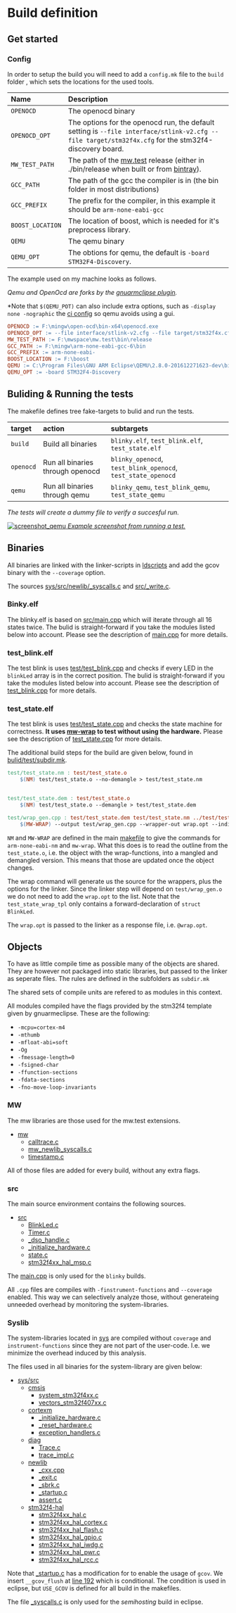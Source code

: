 # Build definition

## Get started

### Config

In order to setup the build you will need to add a `config.mk` file to the `build` folder , which sets the locations for the used tools.

Name | Description
:----|:-----------
`OPENOCD` | The openocd binary
`OPENOCD_OPT` | The options for the openocd run, the default setting is `--file interface/stlink-v2.cfg --file target/stm32f4x.cfg` for the stm32f4-discovery board.
`MW_TEST_PATH` | The path of the [mw.test](https://github.com/mw-sc/mw.test) release (either in ./bin/release when built or from [bintray](https://bintray.com/mw-sc/mw.test/mw.test)).
`GCC_PATH` | The path of the gcc the compiler is in (the bin folder in most distributions)
`GCC_PREFIX` | The prefix for the compiler, in this example it should be `arm-none-eabi-gcc`
`BOOST_LOCATION` | The location of boost, which is needed for it's preprocess library.
`QEMU` | The qemu binary
`QEMU_OPT` | The obtions for qemu, the default is `-board STM32F4-Discovery`.

The example used on my machine looks as follows.

*Qemu and OpenOcd are forks by the [gnuarmclipse plugin](http://gnuarmeclipse.github.io).*

*Note that `$(QEMU_POT)` can also include extra options, such as `-display none -nographic` the [ci config](https://github.com/mw-sc/mw.test.example/blob/master/stm32f4-discovery/build/config-travis.mk) so qemu avoids using a gui.

```makefile
OPENOCD := F:\mingw\open-ocd\bin-x64\openocd.exe
OPENOCD_OPT := --file interface/stlink-v2.cfg --file target/stm32f4x.cfg
MW_TEST_PATH := F:\mwspace\mw.test\bin\release
GCC_PATH := F:\mingw\arm-none-eabi-gcc-6\bin
GCC_PREFIX := arm-none-eabi-
BOOST_LOCATION := F:\boost
QEMU := C:\Program Files\GNU ARM Eclipse\QEMU\2.8.0-201612271623-dev\bin\qemu-system-gnuarmeclipse
QEMU_OPT := -board STM32F4-Discovery
```

## Buliding & Running the tests

The makefile defines tree fake-targets to bulid and run the tests.

target | action | subtargets
:------|:-------|:----------
`build`   | Build all binaries | `blinky.elf`, `test_blink.elf`, `test_state.elf`
`openocd` | Run all binaries through openocd | `blinky_openocd`, `test_blink_openocd`, `test_state_openocd`
`qemu`    | Run all binaries through qemu | `blinky_qemu`, `test_blink_qemu`, `test_state_qemu`

*The tests will create a dummy file to verify a succesful run.*

[![screenshot_qemu](https://github.com/mw-sc/mw.test.example/blob/master/stm32f4-discovery/doc/qemu_screenshot.png)
*Example screenshot from running a test.*](https://raw.githubusercontent.com/mw-sc/mw.test.example/master/stm32f4-discovery/doc/qemu_screenshot.png)

## Binaries

All binaries are linked with the linker-scripts in [ldscripts](https://github.com/mw-sc/mw.test.example/tree/master/stm32f4-discovery/ldscripts) and add the gcov binary with the `--coverage` option.

The sources  [sys/src/newlib/_syscalls.c](https://github.com/mw-sc/mw.test.example/blob/master/stm32f4-discovery/sys/src/newlib/_syscalls.c) and  [src/_write.c](https://github.com/mw-sc/mw.test.example/blob/master/stm32f4-discovery/src/_write.c).

### Binky.elf

The blinky.elf is based on [src/main.cpp](https://github.com/mw-sc/mw.test.example/tree/master/stm32f4-discovery/src/main.cpp) which will iterate through all 16 states twice. The bulid is straight-forward if you take the modules listed below into account.
Please see the description of [main.cpp](https://github.com/mw-sc/mw.test.example/tree/master/stm32f4-discovery/src/readme.md#blinky) for more details.

### test_blink.elf

The test blink is uses [test/test_blink.cpp](https://github.com/mw-sc/mw.test.example/tree/master/stm32f4-discovery/test/test_blink.cpp) and checks if every LED in the `blinkLed` array is in the correct position. The bulid is straight-forward if you take the modules listed below into account.
Please see the description of [test_blink.cpp](https://github.com/mw-sc/mw.test.example/tree/master/stm32f4-discovery/test/readme.md#test-blink) for more details.

### test_state.elf

The test blink is uses [test/test_state.cpp](https://github.com/mw-sc/mw.test.example/tree/master/stm32f4-discovery/test/test_state.cpp) and checks the state machine for correctness. **It uses [mw-wrap](https://github.com/mw-sc/mw.wrap) to test without using the hardware.**
Please see the description of [test_state.cpp](https://github.com/mw-sc/mw.test.example/tree/master/stm32f4-discovery/test/readme.md#test-state) for more details.

The additional build steps for the build are given below, found in [bulid/test/subdir.mk](https://github.com/mw-sc/mw.test.example/blob/master/stm32f4-discovery/build/test/subdir.mk#L33).

```makefile
test/test_state.nm : test/test_state.o
	$(NM) test/test_state.o --no-demangle > test/test_state.nm


test/test_state.dem : test/test_state.o
	$(NM) test/test_state.o --demangle > test/test_state.dem

test/wrap_gen.cpp : test/test_state.dem test/test_state.nm ../test/test_state_wrap_tpl.cpp
	$(MW-WRAP) --output test/wrap_gen.cpp --wrapper-out wrap.opt --indirect --outline test/test_state.nm --dem-outline test/test_state.dem --template ../test/test_state_wrap_tpl.cpp

```

`NM` and `MW-WRAP` are defined in the main [makefile](https://github.com/mw-sc/mw.test.example/blob/master/stm32f4-discovery/build/makefile) to give the commands for `arm-none-eabi-nm` and `mw-wrap`. What this does is to read the outline from the `test_state.o`, i.e. the object with the wrap-functions, into a mangled and demangled version. This means that those are updated once the object changes.

The wrap command will generate us the source for the wrappers, plus the options for the linker. Since the linker step will depend on `test/wrap_gen.o` we do not need to add the `wrap.opt` to the list. Note that the `test_state_wrap_tpl` only contains a forward-declaration of `struct BlinkLed`. 

The `wrap.opt` is passed to the linker as a response file, i.e. `@wrap.opt`.

## Objects

To have as little compile time as possible many of the objects are shared. They are however not packaged into static libraries, but passed to the linker as seperate files. The rules are defined in the subfolders as `subdir.mk`

The shared sets of compile units are refered to as modules in this context.

All modules compiled have the flags provided by the stm32f4 template given by gnuarmeclipse.
These are the following:

 - `-mcpu=cortex-m4`
 - `-mthumb`
 - `-mfloat-abi=soft`
 - `-Og`
 - `-fmessage-length=0`
 - `-fsigned-char`
 - `-ffunction-sections`
 - `-fdata-sections`
 - `-fno-move-loop-invariants`


### MW

The mw libraries are those used for the mw.test extensions.

  - [mw](https://github.com/mw-sc/mw.test.example/tree/master/stm32f4-discovery/mw)
      - [calltrace.c](https://github.com/mw-sc/mw.test.example/tree/master/stm32f4-discovery/mw/calltrace.c)
      - [mw_newlib_syscalls.c](https://github.com/mw-sc/mw.test.example/tree/master/stm32f4-discovery/mw/mw_newlib_syscalls.c)
      - [timestamp.c](https://github.com/mw-sc/mw.test.example/tree/master/stm32f4-discovery/mw/timestamp.c)

All of those files are added for every build, without any extra flags.

### src

The main source environment contains the following sources.

  - [src](https://github.com/mw-sc/mw.test.example/tree/master/stm32f4-discovery/src)
      - [BlinkLed.c](https://github.com/mw-sc/mw.test.example/tree/master/stm32f4-discovery/src/BlinkLed.c)
      - [Timer.c](https://github.com/mw-sc/mw.test.example/tree/master/stm32f4-discovery/src/Timer.c)
      - [_dso_handle.c](https://github.com/mw-sc/mw.test.example/tree/master/stm32f4-discovery/src/_dso_handle.c)
      - [_initialize_hardware.c](https://github.com/mw-sc/mw.test.example/tree/master/stm32f4-discovery/src/_initialize_hardware.c)
      - [state.c](https://github.com/mw-sc/mw.test.example/tree/master/stm32f4-discovery/src/state.c)
      - [stm32f4xx_hal_msp.c](https://github.com/mw-sc/mw.test.example/tree/master/stm32f4-discovery/src/stm32f4xx_hal_msp.c)

The [main.cpp](https://github.com/mw-sc/mw.test.example/tree/master/stm32f4-discovery/src/main.cpp) is only used for the `blinky` builds.

All `.cpp` files are compiles with `-finstrument-functions` and `--coverage` enabled. This way we can selectively analyze those, without generateing unneeded overhead by monitoring the system-libraries.

### Syslib

The system-libraries located in [sys](https://github.com/mw-sc/mw.test.example/blob/master/stm32f4-discovery/sys) are compiled without `coverage` and `instrument-functions` since they are not part of the user-code. I.e. we minimize the overhead induced by this analysis.

The files used in all binaries for the system-library are given below:

 - [sys/src](https://github.com/mw-sc/mw.test.example/tree/master/stm32f4-discovery/sys/src)
   - [cmsis](https://github.com/mw-sc/mw.test.example/tree/master/stm32f4-discovery/sys/src/cmsis)
      - [system_stm32f4xx.c](https://github.com/mw-sc/mw.test.example/tree/master/stm32f4-discovery/sys/src/cmsis/system_stm32fxx.c)
      - [vectors_stm32f407xx.c](https://github.com/mw-sc/mw.test.example/tree/master/stm32f4-discovery/sys/src/cmsis/vectors_stm32f407xx.c)
   - [cortexm](https://github.com/mw-sc/mw.test.example/tree/master/stm32f4-discovery/sys/src/cortexm)
     - [_initialize_hardware.c](https://github.com/mw-sc/mw.test.example/blob/master/stm32f4-discovery/sys/src/cortexm/_initialize_hardware.c)
     - [_reset_hardware.c](https://github.com/mw-sc/mw.test.example/blob/master/stm32f4-discovery/sys/src/cortexm/_reset_hardware.c)
     - [exception_handlers.c](https://github.com/mw-sc/mw.test.example/blob/master/stm32f4-discovery/sys/src/cortexm/exception_handlers.c)
   - [diag](https://github.com/mw-sc/mw.test.example/tree/master/stm32f4-discovery/sys/src/diag)
     - [Trace.c](https://github.com/mw-sc/mw.test.example/blob/master/stm32f4-discovery/sys/src/diag/Trace.c)
     - [trace_impl.c](https://github.com/mw-sc/mw.test.example/blob/master/stm32f4-discovery/sys/src/diag/trace_impl.c)
   - [newlib](https://github.com/mw-sc/mw.test.example/tree/master/stm32f4-discovery/sys/src/newlib)
     - [_cxx.cpp](https://github.com/mw-sc/mw.test.example/blob/master/stm32f4-discovery/sys/src/newlib/_cxx.cpp)
     - [_exit.c](https://github.com/mw-sc/mw.test.example/blob/master/stm32f4-discovery/sys/src/newlib/_exit.c)
     - [_sbrk.c](https://github.com/mw-sc/mw.test.example/blob/master/stm32f4-discovery/sys/src/newlib/_sbrk.c)
     - [_startup.c](https://github.com/mw-sc/mw.test.example/blob/master/stm32f4-discovery/sys/src/newlib/_startup.c)
     - [assert.c](https://github.com/mw-sc/mw.test.example/blob/master/stm32f4-discovery/sys/src/newlib/assert.c)
   - [stm32f4-hal](https://github.com/mw-sc/mw.test.example/tree/master/stm32f4-discovery/sys/src/stm32f4-hal)
     - [stm32f4xx_hal.c](https://github.com/mw-sc/mw.test.example/blob/master/stm32f4-discovery/sys/src/stm32f4xx_hal/stm32f4xx_hal.c)
     - [stm32f4xx_hal_cortex.c](https://github.com/mw-sc/mw.test.example/blob/master/stm32f4-discovery/sys/src/stm32f4xx_hal/stm32f4xx_hal_cortex.c)
     - [stm32f4xx_hal_flash.c](https://github.com/mw-sc/mw.test.example/blob/master/stm32f4-discovery/sys/src/stm32f4xx_hal/stm32f4xx_hal_flash.c)
     - [stm32f4xx_hal_gpio.c](https://github.com/mw-sc/mw.test.example/blob/master/stm32f4-discovery/sys/src/stm32f4xx_hal/stm32f4xx_hal_gpio.c)
     - [stm32f4xx_hal_iwdg.c](https://github.com/mw-sc/mw.test.example/blob/master/stm32f4-discovery/sys/src/stm32f4xx_hal/stm32f4xx_hal_iwdg.c)
     - [stm32f4xx_hal_pwr.c](https://github.com/mw-sc/mw.test.example/blob/master/stm32f4-discovery/sys/src/stm32f4xx_hal/stm32f4xx_hal_pwr.c)
     - [stm32f4xx_hal_rcc.c](https://github.com/mw-sc/mw.test.example/blob/master/stm32f4-discovery/sys/src/stm32f4xx_hal/stm32f4xx_hal_rcc.c)

Note that [_startup.c](https://github.com/mw-sc/mw.test.example/blob/master/stm32f4-discovery/sys/src/newlib/_startup.c) has a modification for to enable the usage of `gcov`. We insert `__gcov_flush` at [line 192](https://github.com/mw-sc/mw.test.example/blob/master/stm32f4-discovery/sys/src/newlib/_startup.c#L192) which is conditional. The condition is used in eclipse, but `USE_GCOV` is defined for all build in the makefiles.

The file [_syscalls.c](https://github.com/mw-sc/mw.test.example/blob/master/stm32f4-discovery/sys/src/newlib/_syscalls.c) is only used for the *semihosting* build in eclipse.
